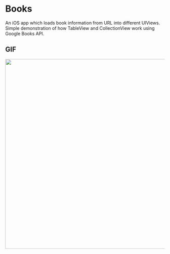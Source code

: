 # Books
An iOS app which loads book information from URL into different UIViews.
Simple demonstration of how TableView and CollectionView work using Google Books API.



## GIF

<p align="center">
  <img src="https://github.com/agilthenotorius/Books/blob/main/GIFs/bookTableView.gif" height="600" />
</p>
